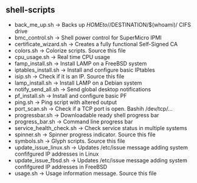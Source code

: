 ## shell-scripts

- back_me_up.sh             -> Backs up $HOME to //$DESTINATION/$(whoami)/ CIFS drive
- bmc_control.sh            -> Shell power control for SuperMicro IPMI
- certificate_wizard.sh     -> Creates a fully functional Self-Signed CA
- colors.sh                 -> Colorize scripts. Source this file
- cpu_usage.sh              -> Real time CPU usage
- famp_install.sh           -> Install LAMP on a FreeBSD system
- iptables_install.sh       -> Install and configure basic IPtables
- isip.sh                   -> Check if it is an IP. Source this file
- lamp_install.sh           -> Install LAMP on a Debian system
- notify_send_all.sh        -> Send global desktop notifications
- pf_install.sh             -> Install and configure basic PF
- ping.sh                   -> Ping script with altered output
- port_scan.sh              -> Check if a TCP port is open. Bashih /dev/tcp/...
- progressbar.sh            -> Downloadable ready shell progress bar
- progress_bar.sh           -> Command line progress bar
- service_health_check.sh   -> Check service status in multiple systems
- spinner.sh                -> Spinner progress indicator. Source this file
- symbols.sh                -> Glyph scripts. Source this file
- update_issue_linux.sh     -> Updates /etc/issue message adding system confifgured IP addresses in Linux
- update_issue_fbsd.sh      -> Updates /etc/issue message adding system confifgured IP addresses in FreeBSD
- usage.sh                  -> Usage information message. Source this file
